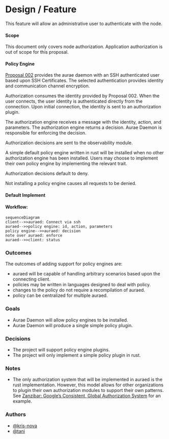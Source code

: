 # Design / Feature


This feature will allow an administrative user to authenticate with the node.

#### Scope
This document only covers node authorization. Application authorization is out
of scope for this proposal.

#### Policy Engine
[Proposal 002](/accepted/002.md) provides the aurae daemon with an SSH
authenticated user based upon SSH Certificates. The selected authentication
provides identity and communication channel encryption.

Authorization consumes the identity provided by Proposal 002. When the user
connects, the user identity is authenticated directly from the connection. Upon
initial connection, the identity is sent to an authorization plugin.

The authorization engine receives a message with the identity, action, and
parameters. The authorization engine returns a decision. Aurae Daemon is
responsible for enforcing the decision.

Authorization decisions are sent to the observability module.

A simple default policy engine written in rust will be installed when no other
authorization engine has been installed. Users may choose to implement their
own policy engine by implementing the relevant trait.

Authorization decisions default to deny.

Not installing a policy engine causes all requests to be denied.

#### Default Implement

#### Workflow:

```mermaid
sequenceDiagram
client-->>auraed: Connect via ssh
auraed-->>policy engine: id, action, parameters
policy engine-->>auraed: decision
note over auraed: enforce
auraed-->>client: status
```

### Outcomes

The outcomes of adding support for policy engines are:

 - auraed will be capable of handling arbitrary scenarios based upon the
  connecting client.
 - policies may be written in languages designed to deal with policy.
 - changes to the policy do not require a recompilation of auraed.
 - policy can be centralized for multiple auraed.

### Goals

 - Aurae Daemon will allow policy engines to be installed.
 - Aurae Daemon will produce a single simple policy plugin.

### Decisions

 - The project will support policy engine plugins.
 - The project will only implement a simple policy plugin in rust.

### Notes

 - The only authorization system that will be implemented in auraed is the
   rust implementation. However, this model allows for other organizations
   to plugin their own authorization modules to support their own patterns.
   See [Zanzibar: Google’s Consistent, Global Authorization System](https://research.google/pubs/pub48190/)
   for an example.

### Authors

 - [@kris-nova](https://github.com/kris-nova)
 - [@tani](https://github.com/taniwha3)
